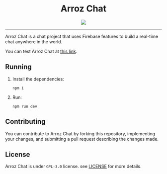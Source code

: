 <h1 align="center">Arroz Chat</h1>

<p align="center">
  <img src="https://skillicons.dev/icons?i=ts,react,styledcomponents,vite" />
</p>

***

Arroz Chat is a chat project that uses Firebase features to build a real-time chat anywhere in the world.

You can test Arroz Chat at [this link](https://arroz-chat.vercel.app).

## Running

1. Install the dependencies:

   ```shell
   npm i
   ```

2. Run:

   ```shell
   npm run dev
   ```

## Contributing

You can contribute to Arroz Chat by forking this repository, implementing your changes, and submitting a pull request describing the changes made.

## License

Arroz Chat is under `GPL-3.0` license. see [LICENSE](./LICENSE) for more details.
